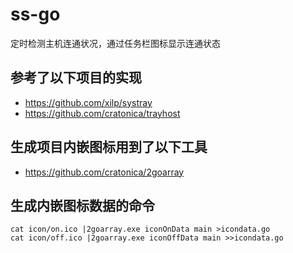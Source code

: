 # ss-go

定时检测主机连通状况，通过任务栏图标显示连通状态

## 参考了以下项目的实现
- https://github.com/xilp/systray
- https://github.com/cratonica/trayhost

## 生成项目内嵌图标用到了以下工具
- https://github.com/cratonica/2goarray

## 生成内嵌图标数据的命令
```
cat icon/on.ico |2goarray.exe iconOnData main >icondata.go
cat icon/off.ico |2goarray.exe iconOffData main >>icondata.go
```
